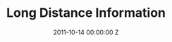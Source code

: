 ---
title: Long Distance Information
img: "/uploads/shaheen-baig-casting-long-distance-information.jpg"
date: 2011-10-14 00:00:00 Z
categories:
- short
tags:
- recent
director: Douglas Hart
with: Peter Mullan
imdb: "http://www.imdb.com/title/tt2056638/"
video: z7p6ez86kq
layout: project
---